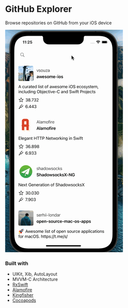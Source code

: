 # GitHub Explorer

Browse repositories on GitHub from your iOS device

![App Presentation](Docs/presentation.gif)

### Built with

- UIKit, Xib, AutoLayout
- MVVM-C Architecture
- [RxSwift](https://github.com/ReactiveX/RxSwift)
- [Alamofire](https://github.com/Alamofire/Alamofire)
- [Kingfisher](https://github.com/onevcat/Kingfisher)
- [Cocoapods](https://cocoapods.org)
